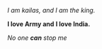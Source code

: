 *I am kailas,*
_and I am the king._

**I love Army and**
__I love India.__

_No one **can** stop me_
